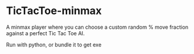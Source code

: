 # TicTacToe-minmax
A minmax player where you can choose a custom random % move fraction against a perfect Tic Tac Toe AI.

Run with python, or bundle it to get exe
